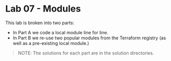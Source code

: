 # Lab 07 - Modules

This lab is broken into two parts:
- In Part A we code a local module line for line.
- In Part B we re-use two popular modules from the Terraform registry (as well as a pre-existing local module.)

> NOTE: The solutions for each part are in the solution directories.